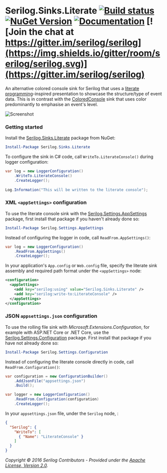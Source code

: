 # Serilog.Sinks.Literate [![Build status](https://ci.appveyor.com/api/projects/status/nrj4s6rbgtf4210m?svg=true)](https://ci.appveyor.com/project/serilog/serilog-sinks-literate) [![NuGet Version](http://img.shields.io/nuget/v/Serilog.Sinks.Literate.svg?style=flat)](https://www.nuget.org/packages/Serilog.Sinks.Literate/) [![Documentation](https://img.shields.io/badge/docs-wiki-yellow.svg)](https://github.com/serilog/serilog/wiki) [![Join the chat at https://gitter.im/serilog/serilog](https://img.shields.io/gitter/room/serilog/serilog.svg)](https://gitter.im/serilog/serilog)

An alternative colored console sink for Serilog that uses a [literate programming](http://en.wikipedia.org/wiki/Literate_programming)-inspired presentation to showcase the structure/type of event data.  This is in contrast with the [ColoredConsole](https://github.com/serilog/serilog-sinks-coloredconsole) sink that uses color predominantly to emphasise an event's level.

![Screenshot](https://raw.githubusercontent.com/serilog/serilog-sinks-literate/dev/assets/Screenshot.png)

### Getting started

Install the [Serilog.Sinks.Literate](https://nuget.org/packages/serilog.sinks.literate) package from NuGet:

```powershell
Install-Package Serilog.Sinks.Literate
```

To configure the sink in C# code, call `WriteTo.LiterateConsole()` during logger configuration:

```csharp
var log = new LoggerConfiguration()
    .WriteTo.LiterateConsole()
    .CreateLogger();
    
Log.Information("This will be written to the literate console");
```

### XML `<appSettings>` configuration

To use the literate console sink with the [Serilog.Settings.AppSettings](https://github.com/serilog/serilog-settings-appsettings) package, first install that package if you haven't already done so:

```powershell
Install-Package Serilog.Settings.AppSettings
```

Instead of configuring the logger in code, call `ReadFrom.AppSettings()`:

```csharp
var log = new LoggerConfiguration()
    .ReadFrom.AppSettings()
    .CreateLogger();
```

In your application's `App.config` or `Web.config` file, specify the literate sink assembly and required path format under the `<appSettings>` node:

```xml
<configuration>
  <appSettings>
    <add key="serilog:using" value="Serilog.Sinks.Literate" />
    <add key="serilog:write-to:LiterateConsole" />
  </appSettings>
</configuration>
```


### JSON `appsettings.json` configuration

To use the rolling file sink with _Microsoft.Extensions.Configuration_, for example with ASP.NET Core or .NET Core, use the [Serilog.Settings.Configuration](https://github.com/serilog/serilog-settings-configuration) package. First install that package if you have not already done so:

```powershell
Install-Package Serilog.Settings.Configuration
```

Instead of configuring the literate console directly in code, call `ReadFrom.Configuration()`:

```csharp
var configuration = new ConfigurationBuilder()
    .AddJsonFile("appsettings.json")
    .Build();

var logger = new LoggerConfiguration()
    .ReadFrom.Configuration(configuration)
    .CreateLogger();
```

In your `appsettings.json` file, under the `Serilog` node, :

```json
{
  "Serilog": {
    "WriteTo": [
      { "Name": "LiterateConsole" }
    ]
  }
}
```

_Copyright &copy; 2016 Serilog Contributors - Provided under the [Apache License, Version 2.0](http://apache.org/licenses/LICENSE-2.0.html)._


